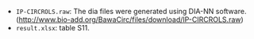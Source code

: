- `IP-CIRCROLS.raw`: The dia files were generated using DIA-NN software. (http://www.bio-add.org/BawaCirc/files/download/IP-CIRCROLS.raw)
- `result.xlsx`: table S11.

